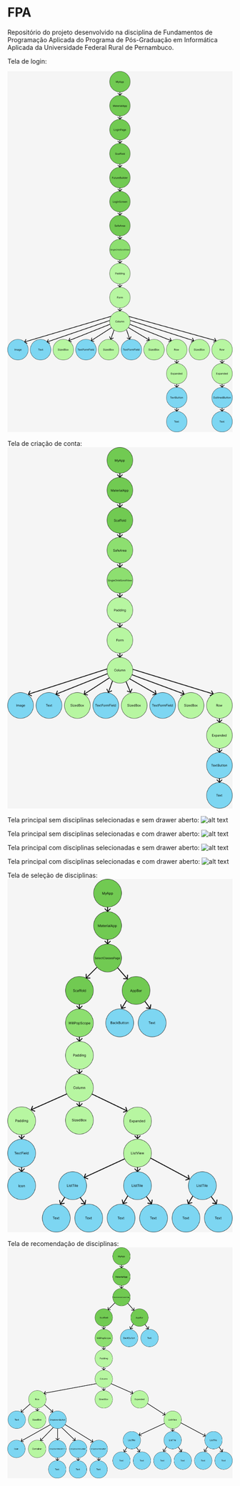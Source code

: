 # FPA
Repositório do projeto desenvolvido na disciplina de Fundamentos de Programação Aplicada do Programa de Pós-Graduação em Informática Aplicada da Universidade Federal Rural de Pernambuco.

Tela de login:
<!-- Solarized dark             |  Solarized Ocean
:-------------------------:|:-------------------------:
![alt text](https://raw.githubusercontent.com/EbonyMarques/FPA/main/rep/login%20screen.png)  |  ![alt text](https://raw.githubusercontent.com/EbonyMarques/FPA/main/rep/login%20screen.png) -->
![alt text](https://raw.githubusercontent.com/EbonyMarques/FPA/main/rep/login%20screen.png)

Tela de criação de conta:
![alt text](https://raw.githubusercontent.com/EbonyMarques/FPA/main/rep/create%20account%20screen.png)

Tela principal sem disciplinas selecionadas e sem drawer aberto:
![alt text]()

Tela principal sem disciplinas selecionadas e com drawer aberto:
![alt text]()

Tela principal com disciplinas selecionadas e sem drawer aberto:
![alt text]()

Tela principal com disciplinas selecionadas e com drawer aberto:
![alt text]()

Tela de seleção de disciplinas:
![alt text](https://raw.githubusercontent.com/EbonyMarques/FPA/main/rep/select%20classes%20screen.png)

Tela de recomendação de disciplinas:
![alt text](https://raw.githubusercontent.com/EbonyMarques/FPA/main/rep/recommended%20classes%20screen.png)
